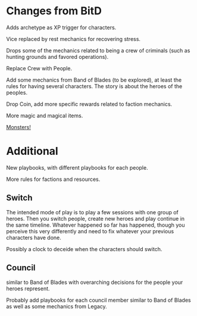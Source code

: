# Changes from BitD

Adds archetype as XP trigger for characters. 

Vice replaced by rest mechanics for recovering stress.

Drops some of the mechanics related to being a crew of criminals (such as hunting grounds and favored operations). 

Replace Crew with People.

Add some mechanics from Band of Blades (to be explored), at least the rules for having several characters. The story is about the heroes of the peoples. 

Drop Coin, add more specific rewards related to faction mechanics.

More magic and magical items. 

[Monsters!](Nordskogenmonster.md)

# Additional

New playbooks, with different playbooks for each people. 

More rules for factions and resources. 

## Switch
The intended mode of play is to play a few sessions with one group of heroes. Then you switch people, create new heroes and play continue in the same timeline. Whatever happened so far has happened, though you perceive this very differently and need to fix whatever your previous characters have done. 

Possibly a clock to deceide when the characters should switch. 

## Council
similar to Band of Blades with overarching decisions for the people your heroes represent.

Probably add playbooks for each council member similar to Band of Blades as well as some mechanics from Legacy. 
